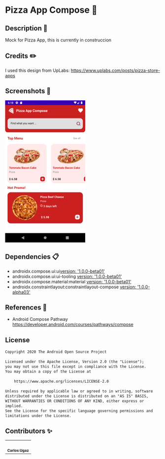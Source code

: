 # Pizza App Compose :rocket:
## Description :scroll: 
Mock for Pizza App, this is currently in construccion


## Credits :pencil2:
I used this design from UpLabs: https://www.uplabs.com/posts/pizza-store-apps

## Screenshots :iphone:
<!-- You can add more screenshots here if you like -->
<img src="/images/image_1.png" width="260">


## Dependencies :clipboard:

- androidx.compose.ui:ui[version: '1.0.0-beta01'](https://mvnrepository.com/artifact/androidx.compose.ui/ui)
- androidx.compose.ui:ui-tooling [version: '1.0.0-beta01'](https://mvnrepository.com/artifact/androidx.compose.ui/ui-tooling)
- androidx.compose.material:material [version: '1.0.0-beta01'](https://mvnrepository.com/artifact/androidx.compose.material/material)
- androidx.constraintlayout:constraintlayout-compose [version: '1.0.0-alpha03'](https://mvnrepository.com/artifact/androidx.constraintlayout/constraintlayout-compose)

## References :blue_book:


- Android Compose Pathway https://developer.android.com/courses/pathways/compose

## License
```
Copyright 2020 The Android Open Source Project

Licensed under the Apache License, Version 2.0 (the "License");
you may not use this file except in compliance with the License.
You may obtain a copy of the License at

    https://www.apache.org/licenses/LICENSE-2.0

Unless required by applicable law or agreed to in writing, software
distributed under the License is distributed on an "AS IS" BASIS,
WITHOUT WARRANTIES OR CONDITIONS OF ANY KIND, either express or implied.
See the License for the specific language governing permissions and
limitations under the License.
```

## Contributors ✨

<!-- ALL-CONTRIBUTORS-LIST:START - Do not remove or modify this section -->
<!-- prettier-ignore-start -->
<!-- markdownlint-disable -->
<table>
  <tr>
    <td align="center"><a href="https://github.com/carlosgub"><img src="https://avatars1.githubusercontent.com/u/30916886?s=460&v=4" width="100px;" alt=""/><br /><sub><b>Carlos Ugaz</b></sub></a><br /></td>
  </tr>
</table>

<!-- markdownlint-enable -->
<!-- prettier-ignore-end -->
<!-- ALL-CONTRIBUTORS-LIST:END -->
